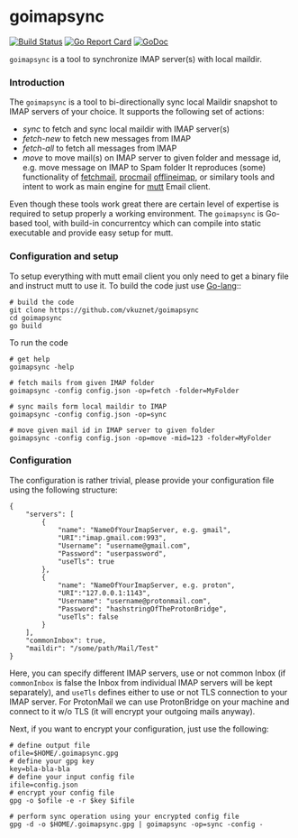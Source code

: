 goimapsync
==========

[![Build Status](https://travis-ci.org/vkuznet/goimapsync.svg?branch=master)](https://travis-ci.org/vkuznet/goimapsync)
[![Go Report Card](https://goreportcard.com/badge/github.com/vkuznet/goimapsync)](https://goreportcard.com/report/github.com/vkuznet/goimapsync)
[![GoDoc](https://godoc.org/github.com/vkuznet/goimapsync?status.svg)](https://godoc.org/github.com/vkuznet/goimapsync)

`goimapsync` is a tool to synchronize IMAP server(s) with local maildir.

### Introduction

The `goimapsync` is a tool to bi-directionally sync local Maildir snapshot to
IMAP servers of your choice. It supports the following set of actions:
- *sync*      to fetch and sync local maildir with IMAP server(s)
- *fetch-new* to fetch new messages from IMAP
- *fetch-all* to fetch all messages from IMAP
- *move*      to move mail(s) on IMAP server to given folder and message id,
  e.g. move message on IMAP to Spam folder
It reproduces (some) functionality of
[fetchmail](https://www.fetchmail.info/),
[procmail](https://userpages.umbc.edu/~ian/procmail.html)
[offlineimap](https://github.com/OfflineIMAP/offlineimap), or
similary tools and intent to work as main engine for
[mutt](http://www.mutt.org/) Email client.

Even though these tools work great there are certain level of
expertise is required to setup properly a working environment.
The `goimapsync` is Go-based tool, with build-in concurrentcy
which can compile into static executable and provide easy
setup for mutt.

### Configuration and setup
To setup everything with mutt email client you only need to get
a binary file and instruct mutt to use it. To build the code just
use [Go-lang](https://golang.org/)::
```
# build the code
git clone https://github.com/vkuznet/goimapsync
cd goimapsync
go build
```

To run the code
```
# get help
goimapsync -help

# fetch mails from given IMAP folder
goimapsync -config config.json -op=fetch -folder=MyFolder

# sync mails form local maildir to IMAP
goimapsync -config config.json -op=sync

# move given mail id in IMAP server to given folder
goimapsync -config config.json -op=move -mid=123 -folder=MyFolder
```

### Configuration
The configuration is rather trivial, please provide your configuration
file using the following structure:
```
{
    "servers": [
        {
            "name": "NameOfYourImapServer, e.g. gmail",
            "URI":"imap.gmail.com:993",
            "Username": "username@gmail.com",
            "Password": "userpassword",
            "useTls": true
        },
        {
            "name": "NameOfYourImapServer, e.g. proton",
            "URI":"127.0.0.1:1143",
            "Username": "username@protonmail.com",
            "Password": "hashstringOfTheProtonBridge",
            "useTls": false
        }
    ],
    "commonInbox": true,
    "maildir": "/some/path/Mail/Test"
}
```
Here, you can specify different IMAP servers, use or not common Inbox (if `commonInbox`
is false the Inbox from individual IMAP servers will be kept separately), and
`useTls` defines either to use or not TLS connection to your IMAP server.
For ProtonMail we can use ProtonBridge on your machine and connect to it
w/o TLS (it will encrypt your outgoing mails anyway).

Next, if you want to encrypt your configuration, just use the following:
```
# define output file
ofile=$HOME/.goimapsync.gpg
# define your gpg key
key=bla-bla-bla
# define your input config file
ifile=config.json
# encrypt your config file
gpg -o $ofile -e -r $key $ifile

# perform sync operation using your encrypted config file
gpg -d -o $HOME/.goimapsync.gpg | goimapsync -op=sync -config -
```
